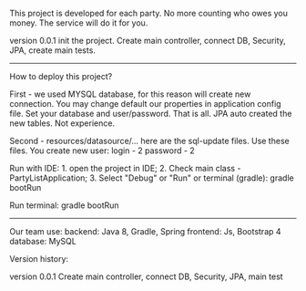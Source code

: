 This project is developed for each party. No more counting who owes you money. The service will do it for you.

version 0.0.1
init the project.
Create main controller, connect DB, Security, JPA, create main tests.


___________________________
How to deploy this project?

First - we used MYSQL database, for this reason will create new connection.
You may change default our properties in application config file.
Set your database and user/password.
That is all.
JPA auto created the new tables. Not experience.

Second - resources/datasource/... here are the sql-update files. Use these files.
You create new user:
    login - 2
    password - 2

Run with IDE:
    1. open the project in IDE;
    2. Check main class - PartyListApplication;
    3. Select "Debug" or "Run"
    or terminal (gradle):
        gradle bootRun

Run terminal:
    gradle bootRun

____________________________

Our team use:
backend: Java 8, Gradle, Spring
frontend: Js, Bootstrap 4
database: MySQL


Version history:

version 0.0.1
Create main controller, connect DB, Security, JPA, main test
